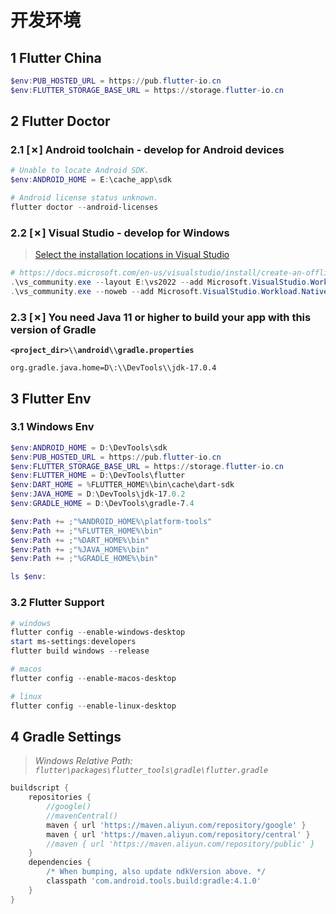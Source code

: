 # 开发环境

## 1 Flutter China

```powershell
$env:PUB_HOSTED_URL = https://pub.flutter-io.cn
$env:FLUTTER_STORAGE_BASE_URL = https://storage.flutter-io.cn
```

## 2 Flutter Doctor

### 2.1 [✗] Android toolchain - develop for Android devices

```powershell
# Unable to locate Android SDK.
$env:ANDROID_HOME = E:\cache_app\sdk

# Android license status unknown.
flutter doctor --android-licenses
```

### 2.2 [✗] Visual Studio - develop for Windows

> [Select the installation locations in Visual Studio](https://docs.microsoft.com/en-us/visualstudio/install/change-installation-locations?view=vs-2022)

```powershell
# https://docs.microsoft.com/en-us/visualstudio/install/create-an-offline-installation-of-visual-studio?view=vs-2022
.\vs_community.exe --layout E:\vs2022 --add Microsoft.VisualStudio.Workload.NativeDesktop --includeRecommended --lang zh-CN
.\vs_community.exe --noweb --add Microsoft.VisualStudio.Workload.NativeDesktop --includeRecommended --lang zh-CN
```

### 2.3 [✗] You need Java 11 or higher to build your app with this version of Gradle

**`<project_dir>\\android\\gradle.properties`**

```properties
org.gradle.java.home=D\:\\DevTools\\jdk-17.0.4
```

## 3 Flutter Env

### 3.1 Windows Env

```powershell
$env:ANDROID_HOME = D:\DevTools\sdk
$env:PUB_HOSTED_URL = https://pub.flutter-io.cn
$env:FLUTTER_STORAGE_BASE_URL = https://storage.flutter-io.cn
$env:FLUTTER_HOME = D:\DevTools\flutter
$env:DART_HOME = %FLUTTER_HOME%\bin\cache\dart-sdk
$env:JAVA_HOME = D:\DevTools\jdk-17.0.2
$env:GRADLE_HOME = D:\DevTools\gradle-7.4

$env:Path += ;"%ANDROID_HOME%\platform-tools"
$env:Path += ;"%FLUTTER_HOME%\bin"
$env:Path += ;"%DART_HOME%\bin"
$env:Path += ;"%JAVA_HOME%\bin"
$env:Path += ;"%GRADLE_HOME%\bin"

ls $env:
```

### 3.2 Flutter Support

```powershell
# windows
flutter config --enable-windows-desktop
start ms-settings:developers
flutter build windows --release

# macos
flutter config --enable-macos-desktop

# linux
flutter config --enable-linux-desktop
```

## 4 Gradle Settings

> *Windows Relative Path: `flutter\packages\flutter_tools\gradle\flutter.gradle`*

```groovy
buildscript {
    repositories {
        //google()
        //mavenCentral()
        maven { url 'https://maven.aliyun.com/repository/google' }
        maven { url 'https://maven.aliyun.com/repository/central' }
        //maven { url 'https://maven.aliyun.com/repository/public' }
    }
    dependencies {
        /* When bumping, also update ndkVersion above. */
        classpath 'com.android.tools.build:gradle:4.1.0'
    }
}
```

